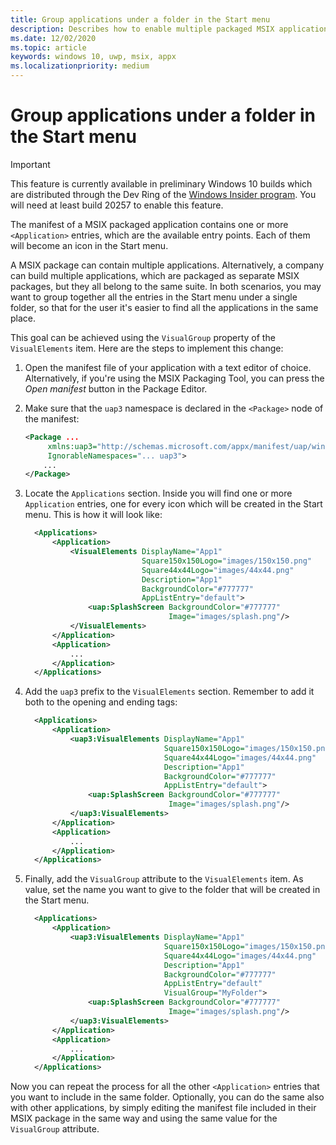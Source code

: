 ```yaml
---
title: Group applications under a folder in the Start menu
description: Describes how to enable multiple packaged MSIX application to be grouped under a single folder in the Start menu
ms.date: 12/02/2020
ms.topic: article
keywords: windows 10, uwp, msix, appx
ms.localizationpriority: medium
---
```


# Group applications under a folder in the Start menu

> [!IMPORTANT]
> This feature is currently available in preliminary Windows 10 builds which are distributed through the Dev Ring of the [Windows Insider program](https://insider.windows.com/en/). You will need at least build 20257 to enable this feature.

The manifest of a MSIX packaged application contains one or more `<Application>` entries, which are the available entry points. Each of them will become an icon in the Start menu.

A MSIX package can contain multiple applications. Alternatively, a company can build multiple applications, which are packaged as separate MSIX packages, but they all belong to the same suite.
In both scenarios, you may want to group together all the entries in the Start menu under a single folder, so that for the user it's easier to find all the applications in the same place.

This goal can be achieved using the `VisualGroup` property of the `VisualElements` item.
Here are the steps to implement this change:

1) Open the manifest file of your application with a text editor of choice. Alternatively, if you're using the MSIX Packaging Tool, you can press the *Open manifest* button in the Package Editor.
2) Make sure that the `uap3` namespace is declared in the `<Package>` node of the manifest:

    ```xml
    <Package ...
         xmlns:uap3="http://schemas.microsoft.com/appx/manifest/uap/windows10/3"  
         IgnorableNamespaces="... uap3">
        ...
   </Package>
    ```

3) Locate the `Applications` section. Inside you will find one or more `Application` entries, one for every icon which will be created in the Start menu. This is how it will look like:

    ```xml
      <Applications>
          <Application>
              <VisualElements DisplayName="App1" 
                              Square150x150Logo="images/150x150.png"
                              Square44x44Logo="images/44x44.png"
                              Description="App1"
                              BackgroundColor="#777777"
                              AppListEntry="default">  
                  <uap:SplashScreen BackgroundColor="#777777"
                                    Image="images/splash.png"/>  
              </VisualElements>  
          </Application>
          <Application>
              ...
          </Application>
      </Applications>
    ```

4) Add the `uap3` prefix to the `VisualElements` section. Remember to add it both to the opening and ending tags:

    ```xml
      <Applications>
          <Application>
              <uap3:VisualElements DisplayName="App1"
                                   Square150x150Logo="images/150x150.png"
                                   Square44x44Logo="images/44x44.png"
                                   Description="App1"
                                   BackgroundColor="#777777"
                                   AppListEntry="default">  
                  <uap:SplashScreen BackgroundColor="#777777"
                                    Image="images/splash.png"/>  
              </uap3:VisualElements>  
          </Application>
          <Application>
              ...
          </Application>
      </Applications>
    ```

5) Finally, add the `VisualGroup` attribute to the `VisualElements` item. As value, set the name you want to give to the folder that will be created in the Start menu.

    ```xml
      <Applications>
          <Application>
              <uap3:VisualElements DisplayName="App1"
                                   Square150x150Logo="images/150x150.png"
                                   Square44x44Logo="images/44x44.png"
                                   Description="App1"
                                   BackgroundColor="#777777"
                                   AppListEntry="default"
                                   VisualGroup="MyFolder">  
                  <uap:SplashScreen BackgroundColor="#777777"
                                    Image="images/splash.png"/>  
              </uap3:VisualElements>  
          </Application>
          <Application>
              ...
          </Application>
      </Applications>
    ```

Now you can repeat the process for all the other `<Application>` entries that you want to include in the same folder. Optionally, you can do the same also with other applications, by simply editing the manifest file included in their MSIX package in the same way and using the same value for the `VisualGroup` attribute.
